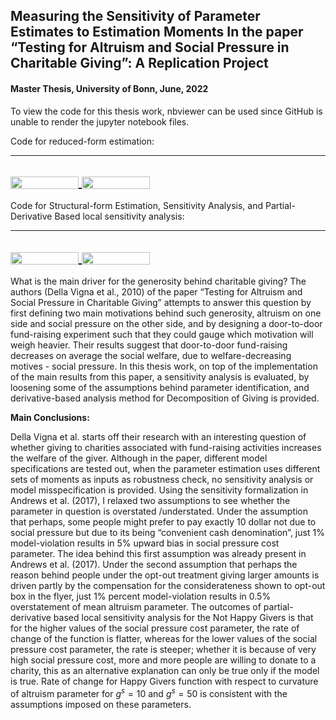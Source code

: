 ## Measuring the Sensitivity of Parameter Estimates to Estimation Moments In the paper “Testing for Altruism and Social Pressure in Charitable Giving”: A Replication Project
#### Master Thesis, University of Bonn, June, 2022

To view the code for this thesis work, nbviewer can be used since GitHub is unable to render the jupyter notebook files.

Code for reduced-form estimation:

---
<a href="https://nbviewer.jupyter.org/github/s6soverd/Master-Thesis-Uni-Bonn/blob/main/Part_1.ipynb"
   target="_parent">
   <img align="center"
  src="https://raw.githubusercontent.com/jupyter/design/master/logos/Badges/nbviewer_badge.png"
      width="109" height="20">
</a>
<a href="https://mybinder.org/v2/gh/s6soverd/Master-Thesis-Uni-Bonn/blob/master?filepath=Part_1.ipynb"
    target="_parent">
    <img align="center"
       src="https://mybinder.org/badge_logo.svg"
       width="109" height="20">
</a>
---

Code for Structural-form Estimation, Sensitivity Analysis, and Partial-Derivative Based local sensitivity analysis:

---
<a href="https://nbviewer.jupyter.org/github/s6soverd/Master-Thesis-Uni-Bonn/blob/main/Part_2.ipynb"
   target="_parent">
   <img align="center"
  src="https://raw.githubusercontent.com/jupyter/design/master/logos/Badges/nbviewer_badge.png"
      width="109" height="20">
</a>
<a href="https://mybinder.org/v2/gh/s6soverd/Master-Thesis-Uni-Bonn/blob/master?filepath=Part_2.ipynb"
    target="_parent">
    <img align="center"
       src="https://mybinder.org/badge_logo.svg"
       width="109" height="20">
</a>
---



What is the main driver for the generosity behind charitable giving? The authors (Della Vigna et al., 2010) of the paper “Testing for Altruism and Social Pressure in Charitable Giving” attempts to answer this question by first defining two main motivations behind such generosity, altruism on one side and social pressure on the other side, and by designing a door-to-door fund-raising experiment such that they could gauge which motivation will weigh heavier. Their results suggest that door-to-door fund-raising decreases on average the social welfare, due to welfare-decreasing motives - social pressure. In this thesis work, on top of the implementation of the main results from this paper, a sensitivity analysis is evaluated, by loosening some of the assumptions behind parameter identification, and derivative-based analysis method for Decomposition of Giving is provided.

**Main Conclusions:**

Della Vigna et al. starts off their research with an interesting question of whether giving to charities associated with fund-raising activities increases the welfare of the giver. Although in the paper, different model specifications are tested out, when the parameter estimation uses different sets of moments as inputs as robustness check, no sensitivity analysis or model misspecification is provided. Using the sensitivity formalization in Andrews et al. (2017), I relaxed two assumptions to see whether the parameter in question is overstated /understated. Under the assumption that perhaps, some people might prefer to pay exactly 10 dollar not due to social pressure but due to its being “convenient cash denomination”, just 1% model-violation results in 5% upward bias in social pressure cost parameter. The idea behind this first assumption was already present in Andrews et al. (2017). Under the second assumption that perhaps the reason behind people under the opt-out treatment giving larger amounts is driven partly by the compensation for the considerateness shown to opt-out box in the flyer, just 1% percent model-violation results in 0.5% overstatement of mean altruism parameter. The outcomes of partial-derivative based local sensitivity analysis for the Not Happy Givers is that for the higher values of the social pressure cost parameter, the rate of change of the function is flatter, whereas for the lower values of the social pressure cost parameter, the rate is steeper; whether it is because of very high social pressure cost, more and more people are willing to donate to a charity, this as an alternative explanation can only be true only if the model is true. Rate of change for Happy Givers function with respect to curvature of altruism parameter for $g^s=10$ and $g^s=50$ is consistent with the assumptions imposed on these parameters. 

